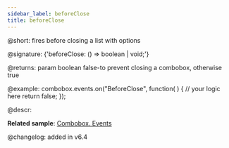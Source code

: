 ```yaml
---
sidebar_label: beforeClose
title: beforeClose
---          
```


@short: fires before closing a list with options

@signature: {'beforeClose: () => boolean | void;'}

@returns:
param 	boolean		false-to prevent closing a combobox, otherwise true

@example:
combobox.events.on("BeforeClose", function( ) {
    // your logic here
    return false;
});



@descr:

**Related sample**: [Combobox. Events](https://snippet.dhtmlx.com/n70eqx5l)

@changelog: added in v6.4